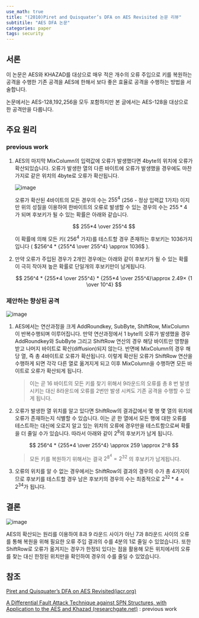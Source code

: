 ```yaml
---
use_math: true
title: "(2010)Piret and Quisquater’s DFA on AES Revisited 논문 리뷰"
subtitile: "AES DFA 논문"
categories: paper
tags: security
---
```


## 서론

이 논문은 AES와 KHAZAD를 대상으로 매우 적은 개수의 오류 주입으로 키를 복원하는 공격을 수행한 기존 공격을 AES에 한해서 보다 좋은 효율로 공격을 수행하는 방법을 서술합니다.

논문에서는 AES-128,192,256을 모두 포함하지만 본 글에서는 AES-128을 대상으로 한 공격만을 다룹니다.

## 주요 원리

### previous work

1. AES의 마지막 MixColumn의 입력값에 오류가 발생했다면 4byte의 위치에 오류가 확산되있습니다. 오류가 발생한 열의 다른 바이트에 오류가 발생했을 경우에도 마찬가지로 같은 위치의 4byte로 오류가 확산됩니다.

   ![image](https://user-images.githubusercontent.com/32065940/107137899-18d95e00-6954-11eb-89a0-63d320aaf462.png)

   오류가 확산된 4바이트의 모든 경우의 수는 $255^4$ (256 - 정상 입력값 1가지) 이지만 위의 성질을 이용하여 한바이트의 오류로 발생할 수 있는 경우의 수는 $255*4$ 가 되며 후보키가 될 수 있는 확률은 아래와 같습니다.

   $$
   255*4 \over 255^4
   $$

   이 확률에 의해 모든 키( $256^4$ 가지)를 테스트할 경우 존재하는 후보키는 1036가지 입니다 ( $256^4 * {255*4 \over 255^4} \approx 1036$ ).

2. 만약 오류가 주입된 경우가 2개인 경우에는 아래와 같이 후보키가 될 수 있는 확률이 극히 작아져 높은 확률로 단일개의 후보키만이 남게됩니다.  

   $$
   256^4 * {255*4 \over 255^4} * {255*4 \over 255^4}\approx 2.49× {1 \over 10^4}
   $$

### 제안하는 향상된 공격

![image](https://user-images.githubusercontent.com/32065940/107137594-525c9a00-6951-11eb-8e1a-405b0b64fcbd.png)

1. AES에서는 연산과정을 크게 AddRoundkey, SubByte, ShiftRow, MixColumn이 반복수행되며 이루어집니다. 만약 연산과정에서 1 byte의 오류가 발생했을 경우 AddRoundkey와 SubByte 그리고 ShiftRow 연산의 경우 해당 바이트만 영향을 받고 나머지 바이트로 확산(diffusion)되지 않는다. 반면에 MixColumn의 경우 해당 열, 즉 총 4바이트로 오류가 확산됩니다. 이렇게 확산된 오류가 ShiftRow 연산을 수행하게 되면 각각 다른 열로 옮겨지게 되고 이후 MixColumn을 수행하면 모든 바이트로 오류가 확산되게 됩니다. 

   > 이는 곧 16 바이트의 모든 키를 찾기 위해서 9라운드의 오류를 총 8 번 발생시키는 대신 8라운드에 오류를 2번만 발생 시켜도 기존 공격을 수행할 수 있게 됩니다. 

2. 오류가 발생한 열 위치를 알고 있다면 ShiftRow의 결과값에서 몇 행 몇 열의 위치에 오류가 존재하는지 식별할 수 있습니다. 이는 곧 한 열에서 모든 행에 대한 오류를 테스트하는 대신에 오로지 알고 있는 위치의 오류에 경우만을 테스트함으로써 확률을 더 줄일 수가 있습니다. 따라서 아래와 같이 $2^8$의 후보키가 남게 됩니다.  

   $$
   256^4 * {255*4 \over 255^4} \approx 259 \approx 2^8
   $$

   > 모든 키를 복원하기 위해서는 결국 $2^{8^4} = 2^{32}$ 의 후보키가 남게됩니다.

3. 오류의 위치를 알 수 없는 경우에서는 ShiftRow의 결과의 경우의 수가 총 4가지이므로 후보키를 테스트할 경우 남은 후보키의 경우의 수는 최종적으로 $2^{32}*4 = 2^{34}$가 됩니다.

   

## 결론

![image](https://user-images.githubusercontent.com/32065940/107139081-c7cd6800-695b-11eb-83b6-d322762b73e1.png)

AES의 확산되는 원리를 이용하여 8과 9 라운드 사이가 아닌 7과 8라운드 사이의 오류를 통해 복원을 위해 필요한 오류 주입 결과의 수를 4분의 1로 줄일 수 있었습니다. 또한 ShiftRow로 오류가 옮겨지는 경우가 한정되 있다는 점을 활용해 모든 위치에서의 오류를 찾는 대신 한정된 위치만을 확인하여 경우의 수를 줄일 수 있었습니다.



## 참조

[Piret and Quisquater’s DFA on AES Revisited(iacr.org)](https://eprint.iacr.org/2010/440.pdf)

[A Differential Fault Attack Technique against SPN Structures, with Application to the AES and Khazad (researchgate.net)](https://www.researchgate.net/publication/221291688_A_Differential_Fault_Attack_Technique_against_SPN_Structures_with_Application_to_the_AES_and_Khazad) : previous work

